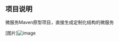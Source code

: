 ## 项目说明
微服务Maven原型项目，直接生成定制化结构的微服务


[图片]![image](https://user-images.githubusercontent.com/31311041/227098440-09e2ea44-7767-413f-a4a7-e9318c461779.png)
